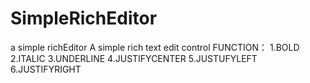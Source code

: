 # SimpleRichEditor
a simple richEditor
A simple rich text edit control
FUNCTION：
   1.BOLD
   2.ITALIC
   3.UNDERLINE
   4.JUSTIFYCENTER
   5.JUSTUFYLEFT
   6.JUSTIFYRIGHT
   
